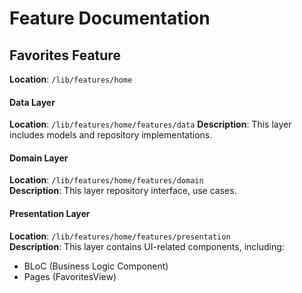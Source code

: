 # Feature Documentation

## Favorites Feature

**Location**: `/lib/features/home`

#### Data Layer

**Location**: `/lib/features/home/features/data`
**Description**: This layer includes models and repository implementations.

#### Domain Layer

**Location**: `/lib/features/home/features/domain`  
**Description**: This layer repository interface, use cases.

#### Presentation Layer

**Location**: `/lib/features/home/features/presentation`  
**Description**: This layer contains UI-related components, including:
- BLoC (Business Logic Component)
- Pages (FavoritesView)